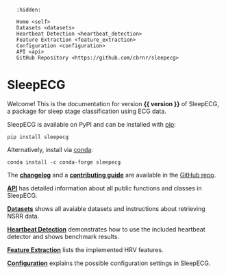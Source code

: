 ```{toctree}
   :hidden:

   Home <self>
   Datasets <datasets>
   Heartbeat Detection <heartbeat_detection>
   Feature Extraction <feature_extraction>
   Configuration <configuration>
   API <api>
   GitHub Repository <https://github.com/cbrnr/sleepecg>
```

# SleepECG
Welcome! This is the documentation for version **{{ version }}** of SleepECG, a package for sleep stage classification using ECG data.

SleepECG is available on PyPI and can be installed with [pip](https://pip.pypa.io/en/stable/):
```
pip install sleepecg
```
Alternatively, install via [conda](https://docs.conda.io/en/latest/):
```
conda install -c conda-forge sleepecg
```

The [**changelog**](https://github.com/cbrnr/sleepecg/blob/main/CHANGELOG.md) and a [**contributing guide**](https://github.com/cbrnr/sleepecg/blob/main/CONTRIBUTING.md) are available in the [GitHub repo](https://github.com/cbrnr/sleepecg).

[**API**](./api) has detailed information about all public functions and classes in SleepECG.

[**Datasets**](./datasets) shows all avaiable datasets and instructions about retrieving NSRR data.

[**Heartbeat Detection**](./heartbeat_detection) demonstrates how to use the included heartbeat detector and shows benchmark results.

[**Feature Extraction**](./feature_extraction) lists the implemented HRV features.

[**Configuration**](./configuration) explains the possible configuration settings in SleepECG.
